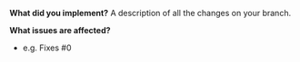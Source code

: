 **What did you implement?**
A description of all the changes on your branch.

**What issues are affected?**
- e.g. Fixes #0
